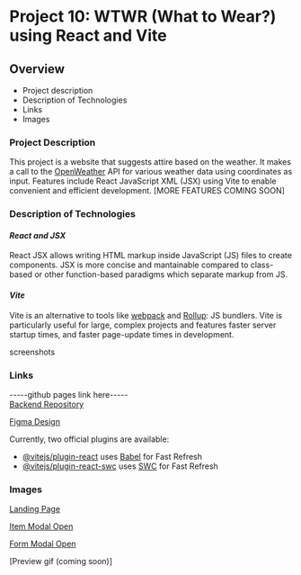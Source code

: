 # Project 10: WTWR (What to Wear?) using React and Vite

## Overview

- Project description
- Description of Technologies
- Links
- Images

### Project Description

This project is a website that suggests attire based on the weather. It makes a call to the [OpenWeather](https://home.openweathermap.org/myservices) API for various weather data using coordinates as input. Features include React JavaScript XML (JSX) using Vite to enable convenient and efficient development.
[MORE FEATURES COMING SOON]

### Description of Technologies

#### **_React and JSX_**

React JSX allows writing HTML markup inside JavaScript (JS) files to create components. JSX is more concise and mantainable compared to class-based or other function-based paradigms which separate markup from JS.

#### **_Vite_**

Vite is an alternative to tools like [webpack](https://webpack.js.org/) and [Rollup](https://rollupjs.org/): JS bundlers. Vite is particularly useful for large, complex projects and features faster server startup times, and faster page-update times in development.

screenshots

### Links

-----github pages link here----- <br>
[Backend Repository](https://github.com/Aar7/se_project_express)

[Figma Design](https://www.figma.com/file/DTojSwldenF9UPKQZd6RRb/Sprint-10%3A-WTWR)

Currently, two official plugins are available:

- [@vitejs/plugin-react](https://github.com/vitejs/vite-plugin-react/blob/main/packages/plugin-react/README.md) uses [Babel](https://babeljs.io/) for Fast Refresh
- [@vitejs/plugin-react-swc](https://github.com/vitejs/vite-plugin-react-swc) uses [SWC](https://swc.rs/) for Fast Refresh

### Images

[Landing Page](./landing-page.png)

[Item Modal Open](./itemModal-opened.png)

[Form Modal Open](./form-open.png)

[Preview gif (coming soon)]
